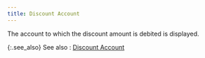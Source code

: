 ```yaml
---
title: Discount Account
---
```



The account to which the discount amount is debited is displayed.


{:.see_also}
See also
: [Discount  Account]({{site.sp_baseurl}}/sales-docs/docs-profile/contents/item-info/acnt-dtls/discount_account_item_details_grid_sales_content.html)
